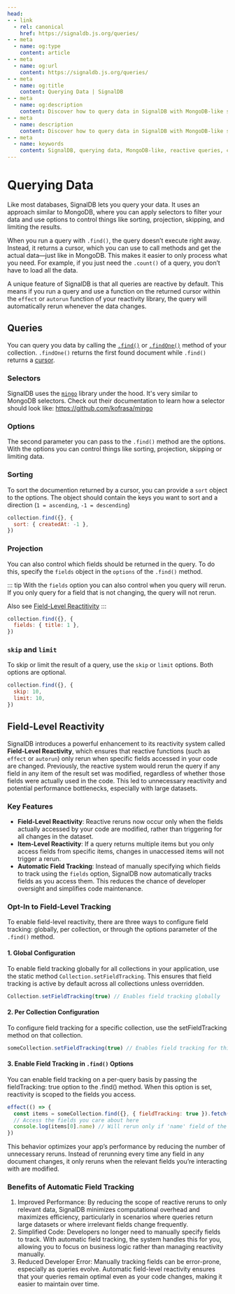 ```yaml
---
head:
- - link
  - rel: canonical
    href: https://signaldb.js.org/queries/
- - meta
  - name: og:type
    content: article
- - meta
  - name: og:url
    content: https://signaldb.js.org/queries/
- - meta
  - name: og:title
    content: Querying Data | SignalDB
- - meta
  - name: og:description
    content: Discover how to query data in SignalDB with MongoDB-like selectors & more. Learn about reactive queries, cursors, and the new field-level reactivity feature.
- - meta
  - name: description
    content: Discover how to query data in SignalDB with MongoDB-like selectors & more. Learn about reactive queries, cursors, and the new field-level reactivity feature.
- - meta
  - name: keywords
    content: SignalDB, querying data, MongoDB-like, reactive queries, cursors, selectors, sorting, projection, field-level reactivity, JavaScript database, performance optimization
---
```

# Querying Data

Like most databases, SignalDB lets you query your data. It uses an approach similar to MongoDB, where you can apply selectors to filter your data and use options to control things like sorting, projection, skipping, and limiting the results.

When you run a query with `.find()`, the query doesn’t execute right away. Instead, it returns a cursor, which you can use to call methods and get the actual data—just like in MongoDB. This makes it easier to only process what you need. For example, if you just need the `.count()` of a query, you don’t have to load all the data.

A unique feature of SignalDB is that all queries are reactive by default. This means if you run a query and use a function on the returned cursor within the `effect` or `autorun` function of your reactivity library, the query will automatically rerun whenever the data changes.

## Queries

You can query you data by calling the [`.find()`](/reference/core/collection/#find-selector-selector-t-options-options) or [`.findOne()`](/reference/core/collection/#findone-selector-selector-t-options-options) method of your collection.
`.findOne()` returns the first found document while `.find()` returns a [cursor](/reference/core/cursor/).

### Selectors

SignalDB uses the [`mingo`](https://www.npmjs.com/package/mingo) library under the hood. It's very similar to MongoDB selectors. Check out their documentation to learn how a selector should look like: https://github.com/kofrasa/mingo

### Options

The second parameter you can pass to the `.find()` method are the options. With the options you can control things like sorting, projection, skipping or limiting data.

### Sorting

To sort the documention returned by a cursor, you can provide a `sort` object to the options. The object should contain the keys you want to sort and a direction (`1 = ascending`, `-1 = descending`)

```js
collection.find({}, {
  sort: { createdAt: -1 },
})
```

### Projection

You can also control which fields should be returned in the query. To do this, specify the `fields` object in the `options` of the `.find()` method.

::: tip
With the `fields` option you can also control when you query will rerun. If you only query for a field that is not changing, the query will not rerun.

Also see [Field-Level Reactitivity](#field-level-reactivity)
:::

```js
collection.find({}, {
  fields: { title: 1 },
})
```

### `skip` and `limit`

To skip or limit the result of a query, use the `skip` or `limit` options. Both options are optional.

```js
collection.find({}, {
  skip: 10,
  limit: 10,
})
```

## Field-Level Reactivity

SignalDB introduces a powerful enhancement to its reactivity system called **Field-Level Reactivity**, which ensures that reactive functions (such as `effect` or `autorun`) only rerun when specific fields accessed in your code are changed. Previously, the reactive system would rerun the query if any field in any item of the result set was modified, regardless of whether those fields were actually used in the code. This led to unnecessary reactivity and potential performance bottlenecks, especially with large datasets.

### Key Features

* **Field-Level Reactivity**: Reactive reruns now occur only when the fields actually accessed by your code are modified, rather than triggering for all changes in the dataset.
* **Item-Level Reactivity**: If a query returns multiple items but you only access fields from specific items, changes in unaccessed items will not trigger a rerun.
* **Automatic Field Tracking**: Instead of manually specifying which fields to track using the `fields` option, SignalDB now automatically tracks fields as you access them. This reduces the chance of developer oversight and simplifies code maintenance.

### Opt-In to Field-Level Tracking

To enable field-level reactivity, there are three ways to configure field tracking: globally, per collection, or through the options parameter of the `.find()` method.

#### 1. Global Configuration

To enable field tracking globally for all collections in your application, use the static method `Collection.setFieldTracking`. This ensures that field tracking is active by default across all collections unless overridden.

```js
Collection.setFieldTracking(true) // Enables field tracking globally
```

#### 2. Per Collection Configuration

To configure field tracking for a specific collection, use the setFieldTracking method on that collection.

```js
someCollection.setFieldTracking(true) // Enables field tracking for this collection only
```

#### 3. Enable Field Tracking in `.find()` Options

You can enable field tracking on a per-query basis by passing the fieldTracking: true option to the .find() method. When this option is set, reactivity is scoped to the fields you access.

```js
effect(() => {
  const items = someCollection.find({}, { fieldTracking: true }).fetch()
  // Access the fields you care about here
  console.log(items[0].name) // Will rerun only if 'name' field of the 0th item changes
})
```

This behavior optimizes your app’s performance by reducing the number of unnecessary reruns. Instead of rerunning every time any field in any document changes, it only reruns when the relevant fields you’re interacting with are modified.

### Benefits of Automatic Field Tracking

1. Improved Performance: By reducing the scope of reactive reruns to only relevant data, SignalDB minimizes computational overhead and maximizes efficiency, particularly in scenarios where queries return large datasets or where irrelevant fields change frequently.
2. Simplified Code: Developers no longer need to manually specify fields to track. With automatic field tracking, the system handles this for you, allowing you to focus on business logic rather than managing reactivity manually.
3. Reduced Developer Error: Manually tracking fields can be error-prone, especially as queries evolve. Automatic field-level reactivity ensures that your queries remain optimal even as your code changes, making it easier to maintain over time.
